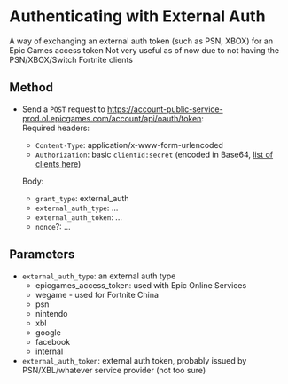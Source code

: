 # Authenticating with External Auth
A way of exchanging an external auth token (such as PSN, XBOX) for an Epic Games access token
Not very useful as of now due to not having the PSN/XBOX/Switch Fortnite clients

## Method
- Send a `POST` request to https://account-public-service-prod.ol.epicgames.com/account/api/oauth/token:    
  Required headers:
  - `Content-Type`: application/x-www-form-urlencoded
  - `Authorization`: basic `clientId:secret` (encoded in Base64, [list of clients here](https://github.com/MixV2/EpicResearch/blob/master/docs/auth/auth_clients.md))    
  
  Body:
  - `grant_type`: external_auth
  - `external_auth_type`: ...
  - `external_auth_token`: ...
  - `nonce`?: ...
  
## Parameters
- `external_auth_type`: an external auth type
  - epicgames_access_token: used with Epic Online Services
  - wegame - used for Fortnite China
  - psn
  - nintendo
  - xbl
  - google
  - facebook
  - internal
- `external_auth_token`: external auth token, probably issued by PSN/XBL/whatever service provider (not too sure)